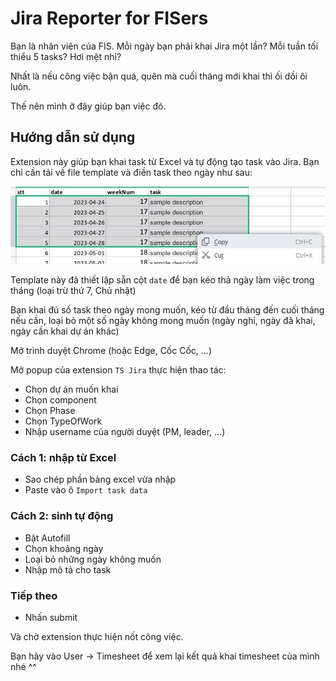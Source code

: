 # Jira Reporter for FISers

Bạn là nhân viên của FIS. Mỗi ngày bạn phải khai Jira một lần?
Mỗi tuần tối thiểu 5 tasks? Hơi mệt nhỉ?

Nhất là nếu công việc bận quá, quên mà cuối tháng mới khai thì ối dồi ôi luôn.

Thế nên mình ở đây giúp bạn việc đó.

## Hướng dẫn sử dụng

Extension này giúp bạn khai task từ Excel và tự động tạo task vào Jira.
Bạn chỉ cần tải về file template và điền task theo ngày như sau:

![assets/excel.jpg](assets/excel.jpg)

Template này đã thiết lập sẵn cột `date` để bạn kéo thả ngày làm việc trong tháng (loại trừ thứ 7, Chủ nhật)

Bạn khai đủ số task theo ngày mong muốn, kéo từ đầu tháng đến cuối tháng nếu cần, loại bỏ một số ngày không mong muốn (ngày nghỉ, ngày đã khai, ngày cần khai dự án khác)

Mở trình duyệt Chrome (hoặc Edge, Cốc Cốc, ...)

Mở popup của extension `TS Jira` thực hiện thao tác:

- Chọn dự án muốn khai
- Chọn component
- Chọn Phase
- Chọn TypeOfWork
- Nhập username của người duyệt (PM, leader, ...)

### Cách 1: nhập từ Excel

- Sao chép phần bảng excel vừa nhập
- Paste vào ô `Import task data`

### Cách 2: sinh tự động

- Bật Autofill
- Chọn khoảng ngày
- Loại bỏ những ngày không muốn
- Nhập mô tả cho task

### Tiếp theo

- Nhấn submit

Và chờ extension thực hiện nốt công việc.

Bạn hãy vào User -> Timesheet để xem lại kết quả khai timesheet của mình nhé ^^

